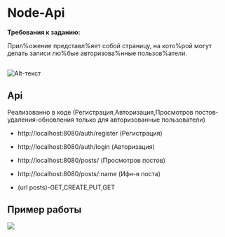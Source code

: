 # Node-Api


**Требования к заданию:**

Прил%ожение представл%яет собой страницу, на кото%рой могут 
делать записи лю%бые авторизова%нные пользов%атели.
##

![Alt-текст](https://github.com/islamhadjime/solar_power_plant/blob/main/assets/img/BLOCK.jpg "Solar power plant")

## Api

Реализованно в коде (Регистрация,Авторизация,Просмотров постов-удаления-обновления только для авторизованные пользователи)

- http://localhost:8080/auth/register (Регистрация)
- http://localhost:8080/auth/login    (Авторизация)
- http://localhost:8080/posts/   	  (Просмотров постов)
- http://localhost:8080/posts/:name   (Ифн-я поста)

- (url posts)-GET,CREATE,PUT,GET







## Пример работы


![](https://github.com/islamhadjime/google_sheets-WEB/blob/main/gif/gif.gif)



